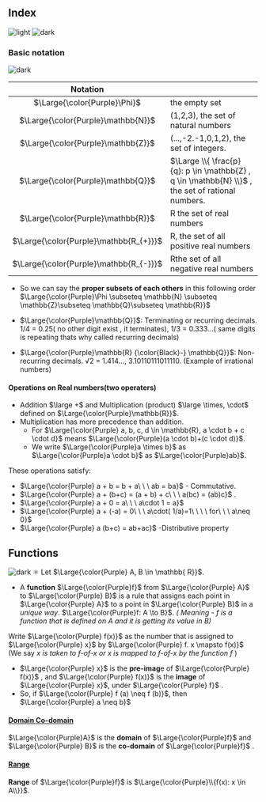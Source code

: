 ## Index
![light](https://user-images.githubusercontent.com/12748752/132402912-1a2a215e-de2f-4536-b28e-e75197136af9.png)
![dark](https://user-images.githubusercontent.com/12748752/132402918-976c6cc7-cc94-4267-9513-b3937504eb63.png)

### Basic notation
![dark](https://user-images.githubusercontent.com/12748752/132402918-976c6cc7-cc94-4267-9513-b3937504eb63.png)

|Notation||
|:----:|------|
|$\Large{\color{Purple}\Phi}$|the empty set|
|$\Large{\color{Purple}\mathbb{N}}$|(1,2,3), the set of natural numbers|
|$\Large{\color{Purple}\mathbb{Z}}$|(...,-2.-1,0,1,2), the set of integers.|
|$\Large{\color{Purple}\mathbb{Q}}$| $\Large \\{ \frac{p}{q}: p \in \mathbb{Z} , q \in \mathbb{N} \\}$ , the set of rational numbers.|
|$\Large{\color{Purple}\mathbb{R}}$|R the set of real numbers|
|$\Large{\color{Purple}\mathbb{R_{+}}}$|R, the set of all positive real numbers|
|$\Large{\color{Purple}\mathbb{R_{-}}}$|Rthe set of all negative real numbers|

* So we can say the **proper subsets of each others** in this following order $\Large{\color{Purple}\Phi \subseteq \mathbb{N} \subseteq \mathbb{Z}\subseteq \mathbb{Q}\subseteq \mathbb{R}}$

* $\Large{\color{Purple}\mathbb{Q}}$: Terminating or recurring decimals. 1/4 = 0.25( no other digit exist , it terminates), 1/3 = 0.333...( same digits is repeating thats why called recurring decimals)

* $\Large{\color{Purple}\mathbb{R} {\color{Black}-} \mathbb{Q}}$: Non-recurring decimals. √2 = 1.414..., 3.10110111011110. (Example of irrational numbers)

#### Operations on Real numbers(two operaters) 
* Addition $\large +$ and Multiplication (product) $\large \times, \cdot$ defined on $\Large{\color{Purple}\mathbb{R}}$.
* Multiplication has more precedence than addition.
   * For $\Large{\color{Purple} a, b, c, d \in \mathbb{R}, a \cdot b + c \cdot d}$ means $\Large{\color{Purple}(a \cdot b)+(c \cdot d)}$.
   * We write $\Large{\color{Purple}a \times b}$ as $\Large{\color{Purple}a \cdot b}$ as $\Large{\color{Purple}ab}$.

These operations satisfy:
  * $\Large{\color{Purple} a + b = b + a\ \ \ ab = ba}$ - Commutative.
  * $\Large{\color{Purple} a + (b+c) = (a + b) + c\ \ \ a(bc) = (ab)c}$ .
  * $\Large{\color{Purple} a + 0 = a\ \ \ a\cdot 1 = a}$
  * $\Large{\color{Purple} a + (-a) = 0\ \ \ a\cdot( 1/a)=1\ \ \ \ for\ \ \  a\neq 0}$
  * $\Large{\color{Purple} a (b+c) = ab+ac}$ -Distributive property


## Functions
![dark](https://user-images.githubusercontent.com/12748752/132402918-976c6cc7-cc94-4267-9513-b3937504eb63.png)
⚛️ Let $\Large{\color{Purple} A, B \in \mathbb{ R}}$. 
* A **function** $\Large{\color{Purple}f}$ from $\Large{\color{Purple} A}$ to $\Large{\color{Purple} B}$ is a rule that assigns each point in $\Large{\color{Purple} A}$ to a point in $\Large{\color{Purple} B}$ in a _unique way_. $\Large{\color{Purple}f: A \to B}$. $\textit{ ( Meaning -  f is a function that is defined on A and it is getting its value in B)}$

Write $\Large{\color{Purple} f(x)}$ as the number that is assigned to $\Large{\color{Purple} x}$ by $\Large{\color{Purple} f. x \mapsto f(x)}$ (We say $\textit{ x is taken to f-of-x or x is mapped to f-of-x by the function f}$ ) 
* $\Large{\color{Purple} x}$ is the **pre-imag**e of $\Large{\color{Purple} f(x)}$ , and $\Large{\color{Purple} f(x)}$ is the **image** of $\Large{\color{Purple} x}$, under $\Large{\color{Purple} f}$ .
* So, if $\Large{\color{Purple} f (a) \neq f (b)}$, then $\Large{\color{Purple} a \neq b}$

#### <ins>Domain Co-domain</ins>
$\Large{\color{Purple}A}$ is the **domain** of $\Large{\color{Purple}f}$ and $\Large{\color{Purple} B}$ is the **co-domain** of $\Large{\color{Purple}f}$ .

#### <ins>Range</ins>
**Range** of $\Large{\color{Purple}f}$ is $\Large{\color{Purple}\\{f(x): x \in A\\}}$.
